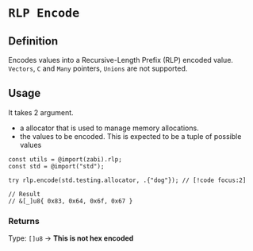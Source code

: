 # `RLP Encode`

## Definition

Encodes values into a Recursive-Length Prefix (RLP) encoded value.
`Vectors`, `C` and `Many` pointers, `Unions` are not supported.

## Usage

It takes 2 argument.

- a allocator that is used to manage memory allocations.
- the values to be encoded. This is expected to be a tuple of possible values

```zig
const utils = @import(zabi).rlp;
const std = @import("std");

try rlp.encode(std.testing.allocator, .{"dog"}); // [!code focus:2]

// Result
// &[_]u8{ 0x83, 0x64, 0x6f, 0x67 }
```

### Returns

Type: `[]u8` -> **This is not hex encoded**
